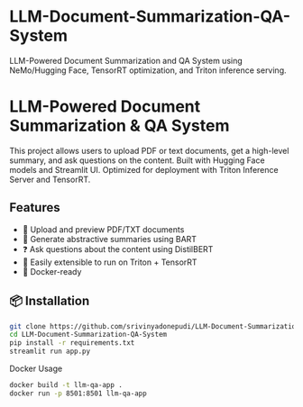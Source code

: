 # LLM-Document-Summarization-QA-System
LLM-Powered Document Summarization and QA System using NeMo/Hugging Face, TensorRT optimization, and Triton inference serving.
# LLM-Powered Document Summarization & QA System

This project allows users to upload PDF or text documents, get a high-level summary, and ask questions on the content. Built with Hugging Face models and Streamlit UI. Optimized for deployment with Triton Inference Server and TensorRT.

## Features

- 📄 Upload and preview PDF/TXT documents
- 📝 Generate abstractive summaries using BART
- ❓ Ask questions about the content using DistilBERT
- 🧪 Easily extensible to run on Triton + TensorRT
- 🐳 Docker-ready

## 📦 Installation

```bash
git clone https://github.com/srivinyadonepudi/LLM-Document-Summarization-QA-System.git
cd LLM-Document-Summarization-QA-System
pip install -r requirements.txt
streamlit run app.py
```
Docker Usage
```bash
docker build -t llm-qa-app .
docker run -p 8501:8501 llm-qa-app
```




